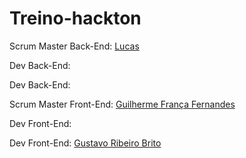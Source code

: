 # Treino-hackton

Scrum Master Back-End: <a href="https://github.com/Lucast34">Lucas<a>

Dev Back-End:

Dev Back-End:

Scrum Master Front-End: <a href="https://github.com/GuilFranca">Guilherme França Fernandes<a>

Dev Front-End:

Dev Front-End: <a href ="https://github.com/oBrittop">Gustavo Ribeiro Brito
